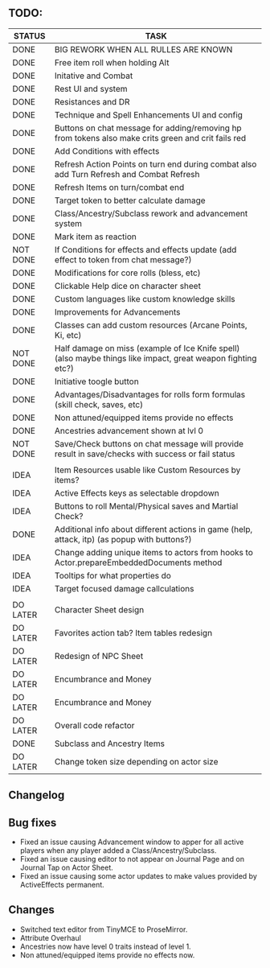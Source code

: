 ## TODO:

|    STATUS    |   				TASK                    |
|--------------|----------------------------------|
|	   DONE	     |	BIG REWORK WHEN ALL RULLES ARE KNOWN	|
|	   DONE	     |	Free item roll when holding Alt			|
|	   DONE	  	 |	Initative and Combat					  |
|	   DONE	     |	Rest UI and system					    |
|      DONE      |	Resistances	and DR						  |
|      DONE      |	Technique and Spell Enhancements UI and config	|
|	   DONE	     |	Buttons on chat message for adding/removing hp from tokens also make crits green and crit fails red	|
|	   DONE	     |	Add Conditions with effects	    |
|	   DONE	     |	Refresh Action Points on turn end during combat	also add Turn Refresh and Combat Refresh  |
|	   DONE	     |	Refresh Items on turn/combat end  |
|	   DONE	     |	Target token to better calculate damage  |
|	   DONE	     |	Class/Ancestry/Subclass rework and advancement system  |
|	   DONE	     |	Mark item as reaction  |
|	 NOT DONE	 |	If Conditions for effects and effects update (add effect to token from chat message?)|
|	   DONE	     |	Modifications for core rolls (bless, etc)  |
|	   DONE	     |	Clickable Help dice on character sheet  |
|	   DONE	     |	Custom languages like custom knowledge skills |
|	   DONE	     |	Improvements for Advancements |
|	   DONE	     |  Classes can add custom resources (Arcane Points, Ki, etc)    |
|    NOT DONE    |  Half damage on miss (example of Ice Knife spell) (also maybe things like impact, great weapon fighting etc?)    |
|	   DONE	     |  Initiative toogle button    |
|	   DONE	     |  Advantages/Disadvantages for rolls form formulas (skill check, saves, etc)    |
|	   DONE	     |  Non attuned/equipped items provide no effects    |
|	   DONE	     |	Ancestries advancement shown at lvl 0 |
|	 NOT DONE	 |	Save/Check buttons on chat message will provide result in save/checks with success or fail status |
||
|	   IDEA	     |	Item Resources usable like Custom Resources by items?	|
|	   IDEA	     |	Active Effects keys as selectable dropdown 	|
|	   IDEA	     |	Buttons to roll Mental/Physical saves and Martial Check?	|
|	   DONE	     |	Additional info about different actions in game (help, attack, itp) (as popup with buttons?)	|
|	   IDEA	     |	Change adding unique items to actors from hooks to Actor.prepareEmbeddedDocuments method	|
|	   IDEA	     |	Tooltips for what properties do	|
|	   IDEA	     |	Target focused damage callculations	|
||
|	 DO LATER	 |	Character Sheet design			|
|	 DO LATER	 |	Favorites action tab? Item tables redesign			|
|	 DO LATER    |	Redesign of NPC Sheet	    |
|	 DO LATER	 |	Encumbrance and Money					  |
|	 DO LATER	 |	Encumbrance and Money					  |
|	 DO LATER	 |	Overall code refactor					  |
|	   DONE	     |	Subclass and Ancestry Items			|
|	 DO LATER	 |	Change token size depending on actor size |

## Changelog

##  Bug fixes
- Fixed an issue causing Advancement window to apper for all active players when any player added a Class/Ancestry/Subclass.
- Fixed an issue causing editor to not appear on Journal Page and on Journal Tap on Actor Sheet.
- Fixed an issue causing some actor updates to make values provided by ActiveEffects permanent.

## Changes
- Switched text editor from TinyMCE to ProseMirror.
- Attribute Overhaul
- Ancestries now have level 0 traits instead of level 1.
- Non attuned/equipped items provide no effects now.